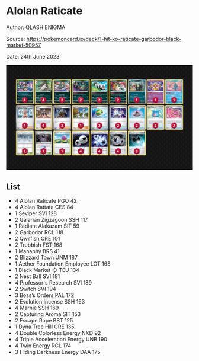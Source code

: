 # Alolan Raticate

Author: QLASH ENIGMA

Source: <https://pokemoncard.io/deck/1-hit-ko-raticate-garbodor-black-market-50957>

Date: 24th June 2023

![decklist](../../images/PAL/Alolan%20Raticate/1-%20Alolan%20Raticate.png)

## List

* 4 Alolan Raticate PGO 42
* 4 Alolan Rattata CES 84
* 1 Seviper SVI 128
* 2 Galarian Zigzagoon SSH 117
* 1 Radiant Alakazam SIT 59
* 2 Garbodor RCL 118
* 2 Qwilfish CRE 101
* 2 Trubbish FST 168
* 1 Manaphy BRS 41
* 2 Blizzard Town UNM 187
* 1 Aether Foundation Employee LOT 168
* 1 Black Market ◇ TEU 134
* 2 Nest Ball SVI 181
* 4 Professor's Research SVI 189
* 2 Switch SVI 194
* 3 Boss’s Orders PAL 172
* 2 Evolution Incense SSH 163
* 4 Marnie SSH 169
* 2 Capturing Aroma SIT 153
* 2 Escape Rope BST 125
* 1 Dyna Tree Hill CRE 135
* 4 Double Colorless Energy NXD 92
* 4 Triple Acceleration Energy UNB 190
* 4 Twin Energy RCL 174
* 3 Hiding Darkness Energy DAA 175
